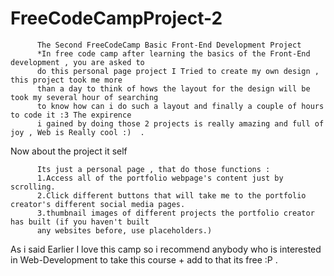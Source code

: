 # FreeCodeCampProject-2

          The Second FreeCodeCamp Basic Front-End Development Project
          *In free code camp after learning the basics of the Front-End development , you are asked to 
          do this personal page project I Tried to create my own design , this project took me more 
          than a day to think of hows the layout for the design will be took my several hour of searching 
          to know how can i do such a layout and finally a couple of hours to code it :3 The expirence 
          i gained by doing those 2 projects is really amazing and full of joy , Web is Really cool :)  .
           
Now about the project it self
          
          Its just a personal page , that do those functions :
          1.Access all of the portfolio webpage's content just by scrolling.
          2.Click different buttons that will take me to the portfolio creator's different social media pages.
          3.thumbnail images of different projects the portfolio creator has built (if you haven't built 
          any websites before, use placeholders.) 
            
            
As i said Earlier I love this camp so i recommend anybody who is interested in Web-Development to take this course + add
            to that its free :P .
            

